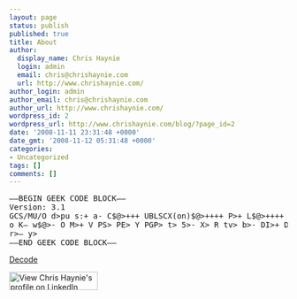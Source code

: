 ```yaml
---
layout: page
status: publish
published: true
title: About
author:
  display_name: Chris Haynie
  login: admin
  email: chris@chrishaynie.com
  url: http://www.chrishaynie.com/
author_login: admin
author_email: chris@chrishaynie.com
author_url: http://www.chrishaynie.com/
wordpress_id: 2
wordpress_url: http://www.chrishaynie.com/blog/?page_id=2
date: '2008-11-11 23:31:48 +0000'
date_gmt: '2008-11-12 05:31:48 +0000'
categories:
- Uncategorized
tags: []
comments: []
---
```

<p>
<pre>
—–BEGIN GEEK CODE BLOCK—–
Version: 3.1
GCS/MU/O d>pu s:+ a- C$@>+++ UBLSCX(on)$@>++++ P>+ L$@>++++ !E>- W$@>++ !N
o K– w$@>- O M>+ V PS> PE> Y PGP> t> 5>- X> R tv> b>- DI>+ D> G>+ e>- h>
r>– y>
——END GEEK CODE BLOCK——
</pre>
<p><a title="Decode my Geek Code" href="http:&#47;&#47;www.ebb.org&#47;cgi-bin&#47;ungeek.cgi?geekCode=-----BEGIN+GEEK+CODE+BLOCK-----%0D%0AVersion:+3.1%0D%0AGCS&#47;MU&#47;O+d>pu+s:%2B+a-+C$@>%2B%2B%2B+UBLSCX(on)$@>%2B%2B%2B%2B+P>%2B+L$@>%2B%2B%2B%2B+!E>-+W$@>%2B%2B+!N+o+K--+w$@>-+O+M>%2B+V+PS>+PE>+Y+PGP>+t>+5>-+X>+R+tv>+b>-+DI>%2B+D>+G>%2B+e>-+h>+r>--+y>+%0D%0A------END+GEEK+CODE+BLOCK------" target="_blank">Decode</a></p>
<p><a href="http:&#47;&#47;www.linkedin.com&#47;in&#47;christopherhaynie"></p>
<p>          <img src="http:&#47;&#47;www.linkedin.com&#47;img&#47;webpromo&#47;btn_viewmy_160x33.png" width="160" height="33" border="0" alt="View Chris Haynie's profile on LinkedIn"></p>
